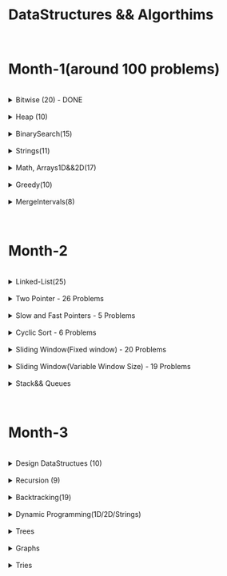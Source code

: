DataStructures && Algorthims
============================


<br>

<h1>Month-1(around 100 problems)</h1>


<br>
<details>
<Summary>Bitwise (20) - DONE</Summary>

S.No. | Question Name | Java Solution |
------|---------------|---------------|
1 | [Check if ith bit set or not](https://practice.geeksforgeeks.org/problems/check-whether-k-th-bit-is-set-or-not-1587115620/1) |[JAVA](./src/main/java/Bitwise/BitSetOrNot.java)|
2 | [Number of 1 bits](https://leetcode.com/problems/number-of-1-bits/) |[JAVA](./src/main/java/Bitwise/NumberOfSetBits.java)|
3 | [Counting Bits](https://leetcode.com/problems/counting-bits/) |[JAVA](./src/main/java/Bitwise/CountingBits.java)|
4 | [Reverse Bits](https://leetcode.com/problems/reverse-bits/) |[JAVA](./src/main/java/Bitwise/ReverseBits.java)|
5 | [say N is odd/even](https://practice.geeksforgeeks.org/problems/odd-or-even3618/1) |[JAVA](./src/main/java/Bitwise/EvenOrOdd.java)|
6 | [Extract/Set/Clear/Remove]() |[JAVA](./src/main/java/Bitwise/)|
7 | [Check if a no is a power of 2](https://practice.geeksforgeeks.org/problems/power-of-2-1587115620/1) |[JAVA](./src/main/java/Bitwise/PowerOf2OrNot.java)|
8 | [Swap 2 nos without using third variable](https://practice.geeksforgeeks.org/problems/swap-two-numbers3844/1) |[JAVA](./src/main/java/Bitwise/Swap2Numbers.java)|
9 | [Add Binary](https://leetcode.com/problems/add-binary/) |[JAVA](./src/main/java/Bitwise/AddBinary.java)|
10 | [Sum of Two Integers](https://leetcode.com/problems/sum-of-two-integers/) |[JAVA](./src/main/java/Bitwise/SumOfTwoIntegers.java)|
11 | [Single Number](https://leetcode.com/problems/single-number/) |[JAVA](./src/main/java/Bitwise/SingleNumber_I.java)|
12 | [Single Number II](https://leetcode.com/problems/single-number-ii/) |[JAVA](./src/main/java/Bitwise/SingleNumber_I.java)|
12 | [Single No III](https://leetcode.com/problems/single-number-iii) |[JAVA](./src/main/java/Bitwise/TwoUniqueNumbers.java)|
13 | [Bitwise AND of Numbers Range](https://leetcode.com/problems/bitwise-and-of-numbers-range/) |[JAVA](./src/main/java/Bitwise/BitwiseANDRange.java)|
14 | [Print Xor of 1 to N and Range](https://practice.geeksforgeeks.org/problems/xor-of-a-given-range/1) |[JAVA](./src/main/java/Bitwise/XOR_Range.java)|
15 | [Missing Numbers](https://leetcode.com/problems/missing-number/) |[JAVA](./src/main/java/Bitwise/MissingNumberXor.java)|
16 | [Implement Set DS]() |[JAVA](./src/main/java/Bitwise/)|
17 | [Subsets(power set)](https://practice.geeksforgeeks.org/problems/power-set4302/1) |[JAVA](./src/main/java/Bitwise/PowerSet.java)|
18 | [Print all subsequences whose sum=k]() |[JAVA](./src/main/java/Bitwise/)|
19 | [Decimal to Binary ](https://practice.geeksforgeeks.org/problems/decimal-to-binary-1587115620/1) |[JAVA](./src/main/java/Bitwise/DecimalToBinaryConversion.java)|
20 | [Binary to Decimal](https://practice.geeksforgeeks.org/problems/binary-number-to-decimal-number3525/1) |[JAVA](./src/main/java/Bitwise/BinaryToDecimalConversion.java)|
21 | [Divide two integers ](https://leetcode.com/problems/divide-two-integers/) |[JAVA](./src/main/java/Bitwise/DecimalToBinaryConversion.java)|
22 | [Complment ](https://leetcode.com/problems/complement-of-base-10-intege) |[JAVA](./src/main/java/Bitwise/DecimalToBinaryConversion.java)|
23 | [Convert a number to hexadecimal ](https://leetcode.com/problems/convert-a-number-to-hexadecimal/) |[JAVA](./src/main/java/Bitwise/DecimalToBinaryConversion.java)|
</details>



</details>
<br>
<details>
<Summary>Heap (10)</Summary>

S.No. | Question Name | Java Solution |
------|---------------|---------------|
1 | [Kth Largest element in an array](https://leetcode.com/problems/kth-largest-element-in-an-array/) |[JAVA](./src/main/java/heaps/)|
2 | [top k frequent elements](https://leetcode.com/problems/top-k-frequent-elements/)|[JAVA](./src/main/java/heaps/)|
3 | [Top k frequent words](https://leetcode.com/problems/top-k-frequent-words/) |[JAVA](./src/main/java/TwoPointers/)|
4 | [Re-organize String](https://leetcode.com/problems/reorganize-string/) |[JAVA](./src/main/java/TwoPointers/)|
5 | [Find k closest elemnts](https://leetcode.com/problems/find-k-closest-elements/) |[JAVA](./src/main/java/TwoPointers/)|
6 | [k closest points to origin](https://leetcode.com/problems/k-closest-points-to-origin/) |[JAVA](./src/main/java/TwoPointers/)|
7 | [Find median from data stream](https://leetcode.com/problems/find-median-from-data-stream/) |[JAVA](./src/main/java/TwoPointers/)|
8 | [Merge k sorted lists](https://leetcode.com/problems/merge-k-sorted-lists) |[JAVA](./src/main/java/TwoPointers/)|
9 | [car pooling](https://leetcode.com/problems/car-pooling) |[JAVA](./src/main/java/TwoPointers/)|
</details>




</details>
<br>
<details>
<Summary>BinarySearch(15)</Summary>

S.No. | Question Name | Java Solution |
------|---------------|---------------|
1 |[Binary Search](https://leetcode.com/problems/binary-search/) |[JAVA](./src/main/java/BinarySearch/)|
2 |[Find the peak Element I](https://leetcode.com/problems/find-peak-element/) |[JAVA](./src/main/java/BinarySearch/)|
2 |[Find the peak Element II](https://leetcode.com/problems/find-a-peak-element-ii) |[JAVA](./src/main/java/BinarySearch/)|
3 |[Search in a 2DMatrix](https://leetcode.com/problems/search-a-2d-matrix/) |[JAVA](./src/main/java/BinarySearch/)|
3 |[Search in  a 2DMatrix II](https://leetcode.com/problems/search-a-2d-matrix-ii/) |[JAVA](./src/main/java/BinarySearch/)|
4 |[Search In a rotated + sorted array I](https://leetcode.com/problems/search-in-rotated-sorted-array/) |[JAVA](./src/main/java/BinarySearch/)|
4 |[Search In a rotated + sorted array II](https://leetcode.com/problems/search-in-rotated-sorted-array-ii/) |[JAVA](./src/main/java/BinarySearch/)|
5 |[Kth Smallest Element In a sorted Matrix](https://leetcode.com/problems/kth-smallest-element-in-a-sorted-matrix/) |[JAVA](./src/main/java/BinarySearch/)|
6 |[Find first and last position of element in sorted array](https://leetcode.com/problems/find-first-and-last-position-of-element-in-sorted-array/) |[JAVA](./src/main/java/BinarySearch/)|
7 |[Median of Two Sorted Arrays](https://leetcode.com/problems/median-of-two-sorted-arrays/) |[JAVA](./src/main/java/BinarySearch/)|
8 |[Count of Smaller numbers after self](https://leetcode.com/problems/count-of-smaller-numbers-after-self/) |[JAVA](./src/main/java/BinarySearch/)|
9 |[SQRT](https://leetcode.com/problems/sqrtx/) |[JAVA](./src/main/java/BinarySearch/)|
9 |[valid-perfect-square](https://leetcode.com/problems/valid-perfect-square/) |[JAVA](./src/main/java/BinarySearch/)|
10 |[First bad version](https://leetcode.com/problems/first-bad-version/) |[JAVA](./src/main/java/BinarySearch/)|
11 |[the-painters-partition](https://www.geeksforgeeks.org/the-painters-partition-problem-using-binary-search/) |[JAVA](./src/main/java/BinarySearch/)|
11 |[Allocate-minimum-number-of-pages](https://takeuforward.org/data-structure/allocate-minimum-number-of-pages/) |[JAVA](./src/main/java/BinarySearch/)|
11 |[Aggressive cows](https://takeuforward.org/data-structure/aggressive-cows-detailed-solution/) |[JAVA](./src/main/java/BinarySearch/)|
12 |[k-th-element-of-two-sorted-arrays](https://takeuforward.org/data-structure/k-th-element-of-two-sorted-arrays/) |[JAVA](./src/main/java/BinarySearch/)|
13 |[search-single-element-in-a-sorted-array](https://takeuforward.org/data-structure/search-single-element-in-a-sorted-array/) |[JAVA](./src/main/java/BinarySearch/)|
14 |[capacity-to-ship-packages-within-d-days](https://leetcode.com/problems/capacity-to-ship-packages-within-d-days/) |[JAVA](./src/main/java/BinarySearch/)|
-|[minimum-number-of-days-to-make-m-bouquets](https://leetcode.com/problems/minimum-number-of-days-to-make-m-bouquets/) |[JAVA](./src/main/java/BinarySearch/)|

</details>


<br>
<details>
<Summary>Strings(11)</Summary>

S.No. | Question Name | Java Solution |
------|---------------|---------------|
1 | [Length of Last Word](https://leetcode.com/problems/length-of-last-word/) |[JAVA]()|
2 | [Reverse words in a string](https://leetcode.com/problems/reverse-words-in-a-string/) |[JAVA]()|
3 | [Longest common prefix](https://leetcode.com/problems/longest-common-prefix/) |[JAVA]()|
4 | [Text Justification](https://leetcode.com/problems/text-justification/) |[JAVA]()|
5 | [Encode & Decode Strings](https://leetcode.com/problems/encode-and-decode-strings/) |[JAVA]()|
6 | [Find the index of the first occurence in a string](https://leetcode.com/problems/find-the-index-of-the-first-occurrence-in-a-string/) |[JAVA]()|
7 | [Valid Anagram](https://leetcode.com/problems/valid-anagram/) |[JAVA]()|
8 | [Group Anagrams](https://leetcode.com/problems/group-anagrams/) |[JAVA]()|
9 | [Zig Zag conversion](https://leetcode.com/problems/zigzag-conversion/) |[JAVA]()|
10 | [Isomorphic Strings](https://leetcode.com/problems/isomorphic-strings/) |[JAVA]()|
11 | [Ransom Note](https://leetcode.com/problems/ransom-note/) |[JAVA]()|
</details>



<br>
<details>
<Summary>Math, Arrays1D&&2D(17)  </Summary>

S.No. | Question Name | Java Solution |
------|---------------|---------------|
1 | [Palindrome Number](https://leetcode.com/problems/palindrome-number/) |[JAVA]()|
2 | [Plus One](https://leetcode.com/problems/plus-one/) |[JAVA]()|
3 | [Factorial Trailing Zeros](https://leetcode.com/problems/factorial-trailing-zeroes/) |[JAVA]()|
4 | [Max points on a line](https://leetcode.com/problems/max-points-on-a-line/) |[JAVA]()|
5 | [Rotate Image](https://leetcode.com/problems/max-points-on-a-line/) |[JAVA]()|
6 | [Set Matrix to Zero](https://leetcode.com/problems/max-points-on-a-line/) |[JAVA]()|
7 | [Spiral Matrix](https://leetcode.com/problems/max-points-on-a-line/) |[JAVA]()|
8 | [Sqrt(x)](https://leetcode.com/problems/sqrtx/) |[JAVA]()|
9 | [Majority Element I & II](https://leetcode.com/problems/majority-element/) |[JAVA]()|
10 | [Contains duplicate](https://leetcode.com/problems/contains-duplicate/) |[JAVA]()|
11 | [h-Index](https://leetcode.com/problems/h-index/) |[JAVA]()|
12 | [Longest Consecutive sequence](https://leetcode.com/problems/longest-consecutive-sequence/) |[JAVA]()|
13 | [Game of Life](https://leetcode.com/problems/game-of-life/) |[JAVA]()|
14 | [Longest Palindrome](https://leetcode.com/problems/longest-palindrome/) |[JAVA]()|
15 | [Fraction to recurring decimal](https://leetcode.com/problems/fraction-to-recurring-decimal/) |[JAVA]()|
16 | [Logger Rate Limiter](https://leetcode.com/problems/logger-rate-limiter/) |[JAVA]()|
17 |[Product of Array-exceptSelf(PrefixSum)](https://leetcode.com/problems/product-of-array-except-self/) |[JAVA](./src/main/java/BinarySearch/)|
</details>






<br>
<details>
<Summary>Greedy(10)</Summary>


S.No. | Question Name | Java Solution |
------|---------------|---------------|
1 |[Largest-Number](https://leetcode.com/problems/largest-number/) |[JAVA](./src/main/java/Graphs/)|
2 |[Gas Station](https://leetcode.com/problems/gas-station/) |[JAVA](./src/main/java/Graphs/)|
3 |[Boats to save people](https://leetcode.com/problems/boats-to-save-people/) |[JAVA](./src/main/java/Graphs/)|
4 |[Jump Game](https://leetcode.com/problems/jump-game/) |[JAVA](./src/main/java/Graphs/)|
5 |[Two-City-scheduling](https://leetcode.com/problems/two-city-scheduling/) |[JAVA](./src/main/java/Graphs/)|
6 |[increasing-triplet-subsequence](https://leetcode.com/problems/increasing-triplet-subsequence/) |[JAVA](./src/main/java/Graphs/)|
7 |[distribute-candies](https://leetcode.com/problems/distribute-candies/) |[JAVA](./src/main/java/Graphs/)|
8 |[Find the celebrity](https://www.youtube.com/watch?v=LZJBZEnoYLQ) |[JAVA](./src/main/java/Graphs/)|
9 |[Minimum platforms](https://practice.geeksforgeeks.org/problems/minimum-platforms-1587115620/1) |[JAVA](./src/main/java/Graphs/)|
10 |[Minimum no of refueling shops](https://leetcode.com/problems/minimum-number-of-refueling-stops/) |[JAVA](./src/main/java/Graphs/)|
</details>



</details>
<br>
<details>
<Summary>MergeIntervals(8)</Summary>

S.No. | Question Name | Java Solution |
------|---------------|---------------|
1 |[mergeInterval](https://leetcode.com/problems/merge-intervals/) |[JAVA](./src/main/java/mergeIntervals/)|
2 |[InsertInterval](https://leetcode.com/problems/insert-interval/) |[JAVA](./src/main/java/mergeIntervals/)|
3 |[Interval List Intersections](https://leetcode.com/problems/interval-list-intersections/) |[JAVA](./src/main/java/mergeIntervals/)|
4 |[Meeting rooms ii](https://leetcode.com/problems/meeting-rooms-ii/) |[JAVA](./src/main/java/mergeIntervals/)|
5 |[Employee free time](https://leetcode.com/problems/employee-free-time/) |[JAVA](./src/main/java/mergeIntervals/)|
6 |[Summary Ranges](https://leetcode.com/problems/summary-ranges/) |[JAVA](./src/main/java/mergeIntervals/)|
7 |[Non-overlapping intervals](https://leetcode.com/problems/non-overlapping-intervals/) |[JAVA](./src/main/java/mergeIntervals/)|
8 |[Minimum no of arrows to burst ballons](https://leetcode.com/problems/minimum-number-of-arrows-to-burst-balloons/) |[JAVA](./src/main/java/mergeIntervals/)|
</details>









<br>
<br>

<h1>Month-2</h1>


</details>
<br>
<details>
<Summary>Linked-List(25)</Summary>

S.No. | Question Name | Java Solution |
------|---------------|---------------|
1 | [Reverse LinkedLists](https://leetcode.com/problems/reverse-linked-list/) |[JAVA](./src/main/java/LinkedList/)|
2 | [Reverse LinkedLists II](https://leetcode.com/problems/reverse-linked-list-ii/)|[JAVA](./src/main/java/LinkedList/)|
3 | [Swapping nodes in pair](https://leetcode.com/problems/swap-nodes-in-pairs/) |[JAVA](./src/main/java/LinkedList/)|
4 | [Reverse nodes in k pair](https://leetcode.com/problems/reverse-nodes-in-k-group/) |[JAVA](./src/main/java/LinkedList/)|
5 | [Reverse nodes in even length groups](https://leetcode.com/problems/reverse-nodes-in-even-length-groups/) |[JAVA](./src/main/java/LinkedList/)|
6 | [Odd-even linked list](https://leetcode.com/problems/odd-even-linked-list/) |[JAVA](./src/main/java/LinkedList/)|
7 | [Reorder List](https://leetcode.com/problems/reorder-list/) |[JAVA](./src/main/java/LinkedList/)|
8 | [Rotate List](https://leetcode.com/problems/rotate-list/) |[JAVA](./src/main/java/LinkedList/)|
9 | [Swapping nodes in pair](https://leetcode.com/problems/swap-nodes-in-pairs/) |[JAVA](./src/main/java/LinkedList/)|
10 | [Reverse nodes in k pair](https://leetcode.com/problems/reverse-nodes-in-k-group/) |[JAVA](./src/main/java/LinkedList/)|
11 | [copyList with random pointer](https://leetcode.com/problems/copy-list-with-random-pointer/) |[JAVA](./src/main/java/LinkedList/)|
12 | [Merge in between linkedLists](https://leetcode.com/problems/merge-in-between-linked-lists/) |[JAVA](./src/main/java/LinkedList/)|


</details>

<br>
<details>
<Summary>Two Pointer - 26 Problems</Summary>

S.No. | Question Name | Java Solution |
------|---------------|---------------|
1 | [partition-labels](https://leetcode.com/problems/partition-labels/) |[JAVA](./src/main/java/TwoPointers/PartitionLabels.java)|
2 | [trapping-rain-water](https://leetcode.com/problems/trapping-rain-water/)|[JAVA](./src/main/java/TwoPointers/TrappingRainWater.java)|
3 | [Trapping-rain-water-II](https://leetcode.com/problems/trapping-rain-water-ii/) |[JAVA](./src/main/java/TwoPointers/)|
4 | [container-with-most-water](https://leetcode.com/problems/container-with-most-water/) |[JAVA](./src/main/java/TwoPointers/ContainerWithMostWater.java)|
5 | [Valid Triangle](https://leetcode.com/problems/valid-triangle-number/) |[JAVA](./src/main/java/TwoPointers/ValidTriangle.java)|
6 | [k-diff-pairs-in-an-array](https://leetcode.com/problems/k-diff-pairs-in-an-array/) |[JAVA](./src/main/java/TwoPointers/FindKDiffPairs.java)|
7 | [Two Sum](https://leetcode.com/problems/two-sum/) |[JAVA](./src/main/java/TwoPointers/TwoSum_I.java)|
8 | [Two Sum II - Input Array sorted](https://leetcode.com/problems/two-sum-ii-input-array-is-sorted/) |[JAVA](./src/main/java/TwoPointers/TwoSum_II.java)|
9 | [3 Sum](https://leetcode.com/problems/3sum/) |[JAVA](./src/main/java/TwoPointers/ThreeSum.java)|
10 | [3 Sum closest](https://leetcode.com/problems/3sum-closest/) |[JAVA](./src/main/java/TwoPointers/ThreeSumClosest.java)|
11 | [4 Sum](https://leetcode.com/problems/4sum/) |[JAVA](./src/main/java/TwoPointers/FourSum.java)|
12 | [4 Sum II](https://leetcode.com/problems/4sum-ii/) |[JAVA](./src/main/java/TwoPointers/FourSum_II.java)|
13 | [move-zeroes](https://leetcode.com/problems/move-zeroes/) |[JAVA](./src/main/java/TwoPointers/MoveZeros.java)|
14 | [sort-colors](https://leetcode.com/problems/sort-colors/) |[JAVA](./src/main/java/TwoPointers/SortColors.java)|
15 | [max-consecutive-ones](https://leetcode.com/problems/max-consecutive-ones/) |[JAVA](./src/main/java/TwoPointers/MaxConsecutiveOnes.java)|
16 | [Remove Element](https://leetcode.com/problems/remove-element/) |[JAVA](./src/main/java/TwoPointers/RemoveElement.java)|
17 | [remove-duplicates-from-sorted-array/](https://leetcode.com/problems/remove-duplicates-from-sorted-array/) |[JAVA](./src/main/java/TwoPointers/RemoveDuplicatesFromSortedArrayIAndII.java)|
18 | [remove-duplicates-from-sorted-array II/](https://leetcode.com/problems/remove-duplicates-from-sorted-array-ii/) |[JAVA](./src/main/java/TwoPointers/RemoveDuplicatesFromSortedArrayIAndII.java)|
19 | [Remove-nth-node-from-end-of-list]( https://leetcode.com/problems/remove-nth-node-from-end-of-list) |[JAVA](./src/main/java/TwoPointers/RemoveNthNodeFromEndOfList.java)|
20 | [merge-sorted-array](https://leetcode.com/problems/merge-sorted-array/) |[JAVA](./src/main/java/TwoPointers/MergeSortedArray.java)|
21 | [string-compression](https://leetcode.com/problems/string-compression/) |[JAVA](./src/main/java/TwoPointers/StringCompression.java)|
22 | [Implement StrStr](https://leetcode.com/problems/find-the-index-of-the-first-occurrence-in-a-string/) |[JAVA](./src/main/java/TwoPointers/ImplementStrStr.java)|
23 | [Valid Palindrome](https://leetcode.com/problems/valid-palindrome/) |[JAVA](./src/main/java/TwoPointers/ValidPalindrome.java)|
24 | [Valid Palindrome II](https://leetcode.com/problems/valid-palindrome-ii/) |[JAVA](./src/main/java/TwoPointers/ValidPalindrome_II.java)|
25 | [Rotate Array](https://leetcode.com/problems/rotate-array/) |[JAVA](./src/main/java/TwoPointers/RotateArray.java)|
26 | [Reverse words in a String](https://leetcode.com/problems/reverse-words-in-a-string/) |[JAVA](./src/main/java/TwoPointers/ReverseWordsInAString.java)|



</details>
<br>
<details>
<Summary>Slow and Fast Pointers - 5 Problems</Summary>

S.No. | Question Name | Java Solution |
------|---------------|---------------|
1 | [Middle of the LinkedList](https://leetcode.com/problems/middle-of-the-linked-list/) |[JAVA](./src/main/java/FastAndSlowPointers/MiddleOfTheLinkedList.java)|
2 | [Linked List cycle](https://leetcode.com/problems/linked-list-cycle/) |[JAVA](./src/main/java/FastAndSlowPointers/LinkedListCycle.java)|
2 | [Linked List cycle II](https://leetcode.com/problems/linked-list-cycle/) |[JAVA](./src/main/java/FastAndSlowPointers/LinkedListCycle_II.java)|
3 | [Circular Array Loop](https://leetcode.com/problems/circular-array-loop/) |[JAVA](./src/main/java/FastAndSlowPointers/CircularArrayLoop.java)|
4 | [Palindrome LinkedList](https://leetcode.com/problems/palindrome-linked-list/) |[JAVA](./src/main/java/FastAndSlowPointers/PalindromeLinkedList.java)|
5 | [Happy Number](https://leetcode.com/problems/happy-number/) |[JAVA](./src/main/java/FastAndSlowPointers/HappyNumber.java)|
6 | [Find the duplicate Number](https://leetcode.com/problems/find-the-duplicate-number/description/) |[JAVA](./src/main/java/FastAndSlowPointers/FindTheDuplicateNumber.java)|
</details>


</details>
<br>
<details>
<Summary>Cyclic Sort - 6 Problems</Summary>

S.No. | Question Name | Java Solution |
------|---------------|---------------|
1 |[Missing Number](https://leetcode.com/problems/missing-number/) |[JAVA](./src/main/java/CyclicSort/MissingNumber.java)|
2 |[Find all numbers disappeard in the array](https://leetcode.com/problems/find-all-numbers-disappeared-in-an-array/) |[JAVA](./src/main/java/CyclicSort/FindAllMissingNumbersInArray.java)|
3 |[FInd the duplicate number](https://leetcode.com/problems/find-the-duplicate-number/)|[JAVA](./src/main/java/CyclicSort/FindTheDuplicateNumber.java)|
4 |[Find all duplicates in an array](https://leetcode.com/problems/find-all-duplicates-in-an-array/) |[JAVA](./src/main/java/CyclicSort/FillAllDuplicatesInArray.java)|
5 |[Set mismatch](https://leetcode.com/problems/set-mismatch/) |[JAVA](./src/main/java/CyclicSort/SetMismatch.java)|
6 |[First missing positive number](https://leetcode.com/problems/first-missing-positive/)|[JAVA](./src/main/java/CyclicSort/FirstMissingPositive.java)|
</details>


</details>
<br>
<details>
<Summary>Sliding Window(Fixed window) - 20 Problems</Summary>

S.No. | Question Name | Java Solution |
------|---------------|---------------|
1 |[substrings of size 3 with distinct characters](https://leetcode.com/problems/substrings-of-size-three-with-distinct-characters/)|[JAVA]()|
2 |[Contains duplicates II](https://leetcode.com/problems/contains-duplicate-ii/)|[JAVA](./src/main/java/SlidingWindow_Fixed/ContainsDuplicate_II.java)|
3 |[Maximum-average-subarray-I](https://leetcode.com/problems/maximum-average-subarray-i/)|[JAVA](./src/main/java/SlidingWindow_Fixed/Maximum_average_subarray_I.java)|
4 |[DietPlanPerformance ](http://lixinchengdu.github.io/algorithmbook/leetcode/diet-plan-performance.html)|[JAVA](./src/main/java/SlidingWindow_Fixed/DietPlanPerformance.java)|
5 |[Find the K-Beauty of a Number](https://leetcode.com/problems/find-the-k-beauty-of-a-number/)|[JAVA](./src/main/java/SlidingWindow_Fixed/FindTheKBeautyOFANumber.java)|
7 |[Repeated DNA Sequences](https://leetcode.com/problems/repeated-dna-sequences/)|[JAVA](./src/main/java/SlidingWindow_Fixed/RepeatedDNASequences.java)|
8 |[Find all anagrams in a string](https://leetcode.com/problems/find-all-anagrams-in-a-string/)|[JAVA](./src/main/java/SlidingWindow_Fixed/FindAllAnagaramsInAString.java)|
9 |[Permutations In a String](https://leetcode.com/problems/permutation-in-string/)|[JAVA](./src/main/java/SlidingWindow_Fixed/PermutationInAString.java)|
10 |[Sliding Window Maximum](https://leetcode.com/problems/sliding-window-maximum/) |[JAVA](./src/main/java/SlidingWindow_Fixed/SlidingWindowMaximum.java)|
11 |[Minimum Window Substring](https://leetcode.com/problems/minimum-window-substring/) |[JAVA](./src/main/java/SlidingWindow_Fixed/MinimumWindowSubstring.java)|
12 |[Sliding Window Maximum](https://leetcode.com/problems/sliding-window-maximum/)|[JAVA](./src/main/java/SlidingWindow_Fixed/SlidingWindowMaximum.java)|
13 |[Fruits into baskets(below 3 are same)](https://leetcode.com/problems/fruit-into-baskets/) |[JAVA](./src/main/java/SlidingWindow_Fixed/FruitsIntoBasket.java)| |
14 |[Longest Substring with almost K distinct characters](https://www.lintcode.com/problem/386/) |[JAVA]()|
15 |[Longest Substring with almost 2 distinct characters](https://www.lintcode.com/problem/928/)|[JAVA]()|
16 |[Subarrays with K different Integers](https://leetcode.com/problems/subarrays-with-k-different-integers/)|[JAVA]()|
17 |[Longest Substring without Repeating characters](https://leetcode.com/problems/longest-substring-without-repeating-characters/)|[JAVA]()|
18 |[Longest Substring with atleast k repeating characters](https://leetcode.com/problems/longest-substring-with-at-least-k-repeating-characters/)|[JAVA]()|
19 |[Longest Repeating Character Replacement](https://leetcode.com/problems/longest-repeating-character-replacement/)|[JAVA]()|
20 |[Count Occurences of Anagram](https://www.geeksforgeeks.org/count-occurrences-of-anagrams/)|[JAVA]()|
</details>


</details>
<br>
<details>
<Summary>Sliding Window(Variable Window Size) - 19 Problems</Summary>

S.No. | Question Name | Java Solution |
------|---------------|---------------|
1 |[Subarrays-Product-LessThan-K](https://leetcode.com/problems/subarray-product-less-than-k/)|[JAVA](./src/main/java/SlidingWindow_Variable/Subarray_Product_LessThan_K.java)|
2 |[Subarrays-Sum-Equals-K](https://leetcode.com/problems/subarray-product-less-than-k/)|[JAVA](./src/main/java/SlidingWindow_Variable/Subarray_Sum_Equals_K.java)|
3 |[Maximum Size subarray sum equals K](https://www.lintcode.com/problem/911)|[JAVA](./src/main/java/SlidingWindow_Variable/MaximumSizeSubArraySumEqualsToK.java)|
4 |[Minimum Size subarray sum greaterThan Equals K](https://leetcode.com/problems/minimum-size-subarray-sum)|[JAVA](./src/main/java/SlidingWindow_Variable/MinimumSize_SubarraySum_GreaterThanEquals_K.java)|
5 |[MaximumConsecutiveOnes-III](https://leetcode.com/problems/max-consecutive-ones-iii)|[JAVA](./src/main/java/SlidingWindow_Variable/MaxConsecutiveOnes_III.java)|
6 |[Grumpy Bookstore Owner](https://leetcode.com/problems/grumpy-bookstore-owner)|[JAVA](./src/main/java/SlidingWindow_Variable/GrumpyBookStoreOwner.java)|
7 |[longest-repeating-character-replacement](https://leetcode.com/problems/longest-repeating-character-replacement)|[JAVA](./src/main/java/SlidingWindow_Variable/GrumpyBookStoreOwner.java)|
8 |[longest-substring-without-repeating-characters](https://leetcode.com/problems/longest-substring-without-repeating-characters/)|[JAVA](./src/main/java/SlidingWindow_Variable/LongestSubstringWithoutRepeatingCharacters.java)|
9 |[Sliding-Window-Median](https://leetcode.com/problems/sliding-window-median/)|[JAVA](./src/main/java/SlidingWindow_Variable/Sliding_Window_Median.java)|
10 |[longest-continuous-subarray-with-absolute-diff-less-than-or-equal-to-limit](https://leetcode.com/problems/longest-continuous-subarray-with-absolute-diff-less-than-or-equal-to-limit)|[JAVA](./src/main/java/SlidingWindow_Variable/LongestContinuousSubarrayWithAbsoluteDiffLessThan.java)|
11 |[substring-with-concatenation-of-all-words](https://leetcode.com/problems/substring-with-concatenation-of-all-words)|[JAVA](./src/main/java/SlidingWindow_Variable/SubstringWithConcatenationOfAllWords.java)|
12 |[longest-nice-substring](https://leetcode.com/problems/longest-nice-substring/)|[JAVA](./src/main/java/SlidingWindow_Variable/LongestNiceSubstring.java)|
13 |[maximum-points-you-can-obtain-from-cards](https://leetcode.com/problems/maximum-points-you-can-obtain-from-cards)|[JAVA](./src/main/java/SlidingWindow_Variable/GrumpyBookStoreOwner.java)|
14 |[frequency-of-the-most-frequent-element](https://leetcode.com/problems/frequency-of-the-most-frequent-element/)|[JAVA](./src/main/java/SlidingWindow_Variable/GrumpyBookStoreOwner.java)|
15 |[count-unique-characters-of-all-substrings-of-a-given-string](https://leetcode.com/problems/count-unique-characters-of-all-substrings-of-a-given-string/)|[JAVA](./src/main/java/SlidingWindow_Variable/GrumpyBookStoreOwner.java)|
16 |[maximum-points-you-can-obtain-from-cards](https://leetcode.com/problems/maximum-points-you-can-obtain-from-cards)|[JAVA](./src/main/java/SlidingWindow_Variable/GrumpyBookStoreOwner.java)|
17 |[Minimum Window Subsequence](https://www.lintcode.com/problem/857/)|[JAVA](./src/main/java/SlidingWindow_Variable/GrumpyBookStoreOwner.java)|
18 |[Longest Subsequence Repeated k Times](https://leetcode.com/problems/longest-subsequence-repeated-k-times/)|[JAVA](./src/main/java/SlidingWindow_Variable/GrumpyBookStoreOwner.java)|
</details>







</details>
<br>
<details>
<Summary>Stack&& Queues</Summary>
</details>



<br>
<br>

<h1>Month-3</h1>

</details>
<br>
<details>
<Summary>Design DataStructues (10) </Summary>
 
 S.No. | Question Name | Java Solution |
 ------|---------------|---------------|
 1 |[LRU Cache](https://leetcode.com/problems/lru-cache/) |[JAVA]()|
 2 |[LFU Cache](https://leetcode.com/problems/lfu-cache/) |[JAVA]()|
 3 |[Design Browser Histroy](https://leetcode.com/problems/design-browser-history/) |[JAVA]()|
 4 |[Design Parking System](https://leetcode.com/problems/design-parking-system/) |[JAVA]()|
 5 |[Design Underground System](https://leetcode.com/problems/design-underground-system/) |[JAVA]()|
 6 |[All O(1) data Structures](https://leetcode.com/problems/all-oone-data-structure/) |[JAVA]()|
 7 |[Design Twitter](https://leetcode.com/problems/design-twitter/) |[JAVA]()|
 8 |[Tweets Count per Second](https://leetcode.com/problems/tweet-counts-per-frequency/) |[JAVA]()|
 9 |[insert - Delete-getRandom - O(1)](https://leetcode.com/problems/insert-delete-getrandom-o1/) |[JAVA]()|
 10 |[Design hashMap](https://leetcode.com/problems/design-hashmap/) |[JAVA]()|
</details>

</details>





</details>
<br>
<details>
<Summary>Recursion (9) </Summary>

S.No. | Question Name | Java Solution |
------|---------------|---------------|
1 |[Integer to English words](https://leetcode.com/problems/integer-to-english-words/) |[JAVA](./src/main/java/recursion/IntegerToEnglishWords.java)|
2 |[Power of any number -3,4](https://leetcode.com/problems/power-of-three/) |[JAVA](./src/main/java/recursion/PowerOfANumber.java)|
3 |[X raised to power n](https://leetcode.com/problems/powx-n/) |[JAVA](./src/main/java/recursion/PowerOfXRaisedToN.java)|
4 |[Josephus problem](https://practice.geeksforgeeks.org/problems/josephus-problem/1) |[JAVA](./src/main/java/recursion/IntegerToEnglishWords.java)|
5 |[Special keyboard](https://practice.geeksforgeeks.org/problems/special-keyboard3018/1) |[JAVA](./src/main/java/recursion/SpecialKeyboard.java)|
6 |[Count good Numbers](https://leetcode.com/problems/count-good-numbers/) |[JAVA](./src/main/java/recursion/CountGoodNumbers.java)|
7 |[Factorial](https://practice.geeksforgeeks.org/problems/factorial5739/1) |[JAVA](./src/main/java/recursion/FactorialAndFibonacci.java)
8 |[Fibonacci](https://practice.geeksforgeeks.org/problems/nth-fibonacci-number1335/1) |[JAVA](./src/main/java/recursion/FactorialAndFibonacci.java)
9 |[Towers of hanoi](https://practice.geeksforgeeks.org/problems/tower-of-hanoi-1587115621/1) |[JAVA](./src/main/java/recursion/TowersOfHanoi.java)
</details>


</details>
<br>
<details>
<Summary>Backtracking(19)</Summary>

S.No. | Question Name | Java Solution |
------|---------------|---------------|
1 |[Rat In a maze](https://www.geeksforgeeks.org/rat-in-a-maze/) |[JAVA](./src/main/java/backtracking/RatInaMaze.java)|
2 |[Valid-sudoku](https://leetcode.com/problems/valid-sudoku/) |[JAVA](./src/main/java/backtracking/ValidSuduko.java)|
3 |[Sudoku solver](https://leetcode.com/problems/sudoku-solver/) |[JAVA](./src/main/java/backtracking/SudukoSolver.java)|
4 |[N-Queens Problem I && II](https://leetcode.com/problems/n-queens/) |[JAVA](./src/main/java/backtracking/NQueens.java)|
5 |[letter-combinations-of-a-phone-number](https://leetcode.com/problems/letter-combinations-of-a-phone-number/)|[JAVA](./src/main/java/backtracking/LetterCombinationsOfAPhoneNumber.java)|
6 |[Subsets I && II](https://leetcode.com/problems/subsets-i/) |[JAVA](./src/main/java/backtracking/Subsets_I.java)|
7 |[Permutations I && II](https://leetcode.com/problems/permutations/description/) |[JAVA](./src/main/java/backtracking/Permutation.java)|
8 |[Combinations](https://leetcode.com/problems/combinations/) |[JAVA](./src/main/java/backtracking/Combination.java)|
8 |[Combination Sum I,II and III](https://leetcode.com/problems/combination-sum/) |[JAVA](./src/main/java/backtracking/CombinationSum.java)|
9 |[Unique Grid paths III](https://www.geeksforgeeks.org/rat-in-a-maze/) |[JAVA](./src/main/java/backtracking/)|
10|[Restore Ip address](https://leetcode.com/problems/restore-ip-addresses/) |[JAVA](./src/main/java/backtracking/RestoreIpAddress.java)|
11 |[Decode ways](https://leetcode.com/problems/decode-ways/) |[JAVA](./src/main/java/backtracking/DecodeWays.java)|
12 |[Integer break](https://leetcode.com/problems/integer-break/) |[JAVA](./src/main/java/backtracking/)|
13 |[word break](https://leetcode.com/problems/integer-break/) |[JAVA](./src/main/java/backtracking/WordBreak_I.java)|
14 |[word break II](https://leetcode.com/problems/integer-break/) |[JAVA](./src/main/java/backtracking/WordBreak_II.java)|
15 |[word Search](https://leetcode.com/problems/word-search/) |[JAVA](./src/main/java/backtracking/WordSearch_I.java)|
16 |[word Search II](https://leetcode.com/problems/integer-break/) |[JAVA](./src/main/java/backtracking/WordSearch_II.java)|
17 |[Generate parenthesis](https://leetcode.com/problems/generate-parentheses/) |[JAVA](./src/main/java/backtracking/GenerateParenthesis.java)|
18 |[Regular expression](https://leetcode.com/problems/regular-expression-matching/) |[JAVA](./src/main/java/backtracking/RegularExpressionMatching.java)|
19 |[Wildcard](https://leetcode.com/problems/wildcard-matching/) |[JAVA](./src/main/java/backtracking/WildCard.java)|


</details>
<br>
<details>
<Summary>Dynamic Programming(1D/2D/Strings)</Summary>

S.No. | Question Name | Java Solution |
------|---------------|---------------|
1 |[Fibonaaci]() |[JAVA](./src/main/java/DynamicProgramming/)|
1 |[Climbing Stairs I && II](https://leetcode.com/problems/climbing-stairs/) |[JAVA](./src/main/java/DynamicProgramming/)|
2 |[House Robber I && II](https://leetcode.com/problems/house-robber/) |[JAVA](./src/main/java/DynamicProgramming/)|
3 |[Coin change I && II](https://leetcode.com/problems/coin-change/) |[JAVA](./src/main/java/DynamicProgramming/)|
5 |[Subset Sum]() |[JAVA](./src/main/java/DynamicProgramming/)|
5 |[TargetSum](https://leetcode.com/problems/target-sum) |[JAVA](./src/main/java/DynamicProgramming/)|
5 |[partition-equal-subset-sum](https://leetcode.com/problems/partition-equal-subset-sum/) |[JAVA](./src/main/java/DynamicProgramming/)|
5 |[Partition to K Equal Sum Subsets](https://leetcode.com/problems/partition-to-k-equal-sum-subsets) |[JAVA](./src/main/java/DynamicProgramming/)|
4 |[Minimum cost to cut rod](https://leetcode.com/problems/minimum-cost-to-cut-a-stick/) |[JAVA](./src/main/java/DynamicProgramming/)|
6 |[Best Time to Buy and Sell Stock I,II ](https://leetcode.com/problems/best-time-to-buy-and-sell-stock) |[JAVA](./src/main/java/DynamicProgramming/)|
6 |[best-time-to-buy-and-sell-stock-with-cooldown](https://leetcode.com/problems/best-time-to-buy-and-sell-stock-with-cooldown/) |[JAVA](./src/main/java/DynamicProgramming/)|
7 |[maximum-subarray](https://leetcode.com/problems/maximum-subarray/) |[JAVA](./src/main/java/DynamicProgramming/)|
7 |[maximum-product-subarray](https://leetcode.com/problems/maximum-product-subarray/) |[JAVA](./src/main/java/DynamicProgramming/)|
8 |[Matrix chain multiplication - burst ballons](https://leetcode.com/problems/burst-balloons) |[JAVA](./src/main/java/DynamicProgramming/)|
9 |[delete and earn ](https://leetcode.com/problems/delete-and-earn/) |[JAVA](./src/main/java/DynamicProgramming/)|
10 |[Egg drop ](https://leetcode.com/problems/delete-and-earn/) |[JAVA](./src/main/java/DynamicProgramming/)|
11 |[Edit distance]() |[JAVA](./src/main/java/DynamicProgramming/)|



</details>


</details>
<br>
<details>
<Summary>Trees</Summary>

 S.No. | Question Name | Java Solution |
 ------|---------------|---------------|
 1 |[BFS - I](https://leetcode.com/problems/binary-tree-level-order-traversal/) |[JAVA]()|
 2 |[BFS - II](https://leetcode.com/problems/binary-tree-level-order-traversal-ii/) |[JAVA]()|
 3 |[N-ary Tree Level Order Traversal](https://leetcode.com/problems/n-ary-tree-level-order-traversal/) |[JAVA]()|
 4 |[Average of Levels in a BT](https://leetcode.com/problems/average-of-levels-in-binary-tree/) |[JAVA]()|
 5 |[Cousins in BT](https://leetcode.com/problems/cousins-in-binary-tree/) |[JAVA]()|
 6 |[Pre-Order](https://leetcode.com/problems/binary-tree-preorder-traversal/) |[JAVA]()|
 7 |[N- Ary Tree Pre-order](https://leetcode.com/problems/n-ary-tree-preorder-traversal/) |[JAVA]()|
 8 |[Post-Order](https://leetcode.com/problems/binary-tree-postorder-traversal/) |[JAVA]()|
 9 |[N- Ary Tree Post-order](https://leetcode.com/problems/n-ary-tree-postorder-traversal/) |[JAVA]()|
 10 |[In-Order](https://leetcode.com/problems/binary-tree-inorder-traversal/) |[JAVA]()|
 11 |[Left View of a Tree ](https://practice.geeksforgeeks.org/problems/left-view-of-binary-tree/1) |[JAVA]()|
 12 |[Right View of a Tree](https://leetcode.com/problems/binary-tree-right-side-view/) |[JAVA]()|
 13 |[Top View of a Tree](https://practice.geeksforgeeks.org/problems/top-view-of-binary-tree/1) |[JAVA]()|
 14 |[Bottom View of a Tree](https://practice.geeksforgeeks.org/problems/bottom-view-of-binary-tree/1) |[JAVA]()|
 15 |[Bottom Left View of a Tree](https://leetcode.com/problems/find-bottom-left-tree-value/) |[JAVA]()|
 16 |[Boundary Traversal](https://practice.geeksforgeeks.org/problems/boundary-traversal-of-binary-tree/1) |[JAVA]()|
 17 |[zigzag Traversal](https://leetcode.com/problems/binary-tree-zigzag-level-order-traversal/) |[JAVA]()|
 18 |[Vertical Order Traversal](https://leetcode.com/problems/vertical-order-traversal-of-a-binary-tree/) |[JAVA]()|
 19 |[Height of Binary Tree](https://practice.geeksforgeeks.org/problems/height-of-binary-tree/1) |[JAVA]()|
 20 |[Maximum Depth of Binary Tree](https://leetcode.com/problems/maximum-depth-of-binary-tree/) |[JAVA]()|
 21 |[Minimum Depth of Binary Tree](https://leetcode.com/problems/minimum-depth-of-binary-tree/) |[JAVA]()|
 22 |[Maximum Depth of N-ary Tree](https://leetcode.com/problems/maximum-depth-of-n-ary-tree/) |[JAVA]()|
 23 |[Diameter of Binary Tree](https://leetcode.com/problems/diameter-of-binary-tree/) |[JAVA]()|
 24 |[Maximum Width of Binary Tree](https://leetcode.com/problems/maximum-width-of-binary-tree/) |[JAVA]()|
 25 |[Inorder Successor in BST](https://practice.geeksforgeeks.org/problems/inorder-successor-in-bst/1) |[JAVA]()|
 26 |[Count Leaves in Binary Tree](https://practice.geeksforgeeks.org/problems/count-leaves-in-binary-tree/1) |[JAVA]()|
 27 |[Convert Sorted Array to Binary Search Tree](https://leetcode.com/problems/convert-sorted-array-to-binary-search-tree/) |[JAVA]()|
 28 |[Convert Sorted List to Binary Search Tree](https://leetcode.com/problems/convert-sorted-list-to-binary-search-tree/) |[JAVA]()|
 29 |[Flatten Binary Tree to Linked List](https://leetcode.com/problems/flatten-binary-tree-to-linked-list/) |[JAVA]()|
 30 |[convert-binary-search-tree-to-sorted-doubly-linked-list](https://www.lintcode.com/problem/1534/) |[JAVA]()|
 31 |[Convert BST To- Greater Tree](https://leetcode.com/problems/convert-bst-to-greater-tree/) |[JAVA]()|
 32 |[Construct Binary Tree from Preorder and Inorder Traversal](https://leetcode.com/problems/construct-binary-tree-from-preorder-and-inorder-traversal/) |[JAVA]()|
 33 |[Constuct String from Binary Tree](https://leetcode.com/problems/construct-string-from-binary-tree/) |[JAVA]()|
 34 |[Invert BT](https://leetcode.com/problems/invert-binary-tree/) |[JAVA]()|
 35 |[same tree](https://leetcode.com/problems/same-tree/) |[JAVA]()|
 36 |[subtree of another tree](https://leetcode.com/problems/subtree-of-another-tree/) |[JAVA]()|
 37 |[Symmetric Tree](https://leetcode.com/problems/symmetric-tree/) |[JAVA]()|
 38 |[Balanced BT](https://leetcode.com/problems/balanced-binary-tree/) |[JAVA]()|
 39 |[Validate BST](https://leetcode.com/problems/validate-binary-search-tree/) |[JAVA]()|
 40 |[Unique BST](https://leetcode.com/problems/unique-binary-search-trees/) |[JAVA]()|
 41 |[Path Sum I and II](https://leetcode.com/problems/path-sum/) |[JAVA]()|
 42 |[Sum root - leaf](https://leetcode.com/problems/sum-root-to-leaf-numbers/) |[JAVA]()|
 43 |[maximum path sum](https://practice.geeksforgeeks.org/problems/maximum-path-sum/1) |[JAVA]()|
 44 |[Populating Next Right ptrs](https://leetcode.com/problems/populating-next-right-pointers-in-each-node/) |[JAVA]()|
 45 |[Trim a BST](https://leetcode.com/problems/trim-a-binary-search-tree/) |[JAVA]()|
 46 |[Serialize and Deserialize a Binary Tree](https://practice.geeksforgeeks.org/problems/serialize-and-deserialize-a-binary-tree/1) |[JAVA]()|
 47 |[LCA - BST](https://leetcode.com/problems/lowest-common-ancestor-of-a-binary-search-tree/) |[JAVA]()|
 48 |[LCA- BT](https://leetcode.com/problems/lowest-common-ancestor-of-a-binary-tree/) |[JAVA]()|
 49 |[merge 2 binary trees](https://leetcode.com/problems/merge-two-binary-trees/) |[JAVA]()|
 50 |[kth smallest element in a bst](https://leetcode.com/problems/kth-smallest-element-in-a-bst/) |[JAVA]()|
 51 |[Binary Search Tree Iterato](https://leetcode.com/problems/binary-search-tree-iterator/description/) |[JAVA]()|
 
</details>




</details>
<br>
<details>
<Summary>Graphs</Summary>

S.No. | Question Name | Java Solution |
 ------|---------------|---------------|
1 |[Course Schedule](https://leetcode.com/problems/course-schedule/) |[JAVA]()|
2 |[Course Schedule II](https://leetcode.com/problems/course-schedule-ii/) |[JAVA]()|
3 |[ Longest Increasing Path in a Matrix](https://leetcode.com/problems/longest-increasing-path-in-a-matrix/) |[JAVA]()|
4 |[Find the celebrity ](https://leetcode.com/problems/find-the-celebrity/) |[JAVA]()|
5 |[alien dictionary - dfs](https://leetcode.com/problems/alien-dictionary/) |[JAVA]()|
6 |[Number of Islands](https://leetcode.com/problems/number-of-islands/) |[JAVA]()|
7 |[Surrounded Regions](https://leetcode.com/problems/surrounded-regions/) |[JAVA]()|
8 |[Number of Provinces](https://leetcode.com/problems/number-of-provinces/) |[JAVA]()|
9 |[Redundant Connection](https://leetcode.com/problems/redundant-connection/) |[JAVA]()|
10 |[Most Stones Removed with Same Row or Column](https://leetcode.com/problems/most-stones-removed-with-same-row-or-column/) |[JAVA]()|
11 |[Number of Operations to Make Network Connected](https://leetcode.com/problems/number-of-operations-to-make-network-connected/) |[JAVA]()|
12 |[Satisfiability of Equality Equations](https://leetcode.com/problems/satisfiability-of-equality-equations/) |[JAVA]()|
13 |[Accounts Merge](https://leetcode.com/problems/accounts-merge/) |[JAVA]()|
14 |[Number of Enclaves](https://leetcode.com/problems/number-of-enclaves/) |[JAVA]()|
15 |[Time Needed to Inform All Employees](https://leetcode.com/problems/time-needed-to-inform-all-employees/) |[JAVA]()|
16 |[Number of Closed Islands](https://leetcode.com/problems/number-of-closed-islands/) |[JAVA]()|
17 |[Keys and Rooms](https://leetcode.com/problems/keys-and-rooms/) |[JAVA]()|
18 |[Flood Fill](https://leetcode.com/problems/flood-fill/) |[JAVA]()|
19 |[Max Area of Island](https://leetcode.com/problems/max-area-of-island/) |[JAVA]()|
20 |[Find Eventual Safe States](https://leetcode.com/problems/find-eventual-safe-states/) |[JAVA]()|
21 |[01 Matrix](https://leetcode.com/problems/01-matrix/) |[JAVA]()|
22 |[As Far from Land as Possible](https://leetcode.com/problems/as-far-from-land-as-possible/) |[JAVA]()|
23 |[Rotting Oranges](https://leetcode.com/problems/rotting-oranges/) |[JAVA]()|
24 |[Shortest Path in Binary Matrix](https://leetcode.com/problems/shortest-path-in-binary-matrix/) |[JAVA]()|
25 |[Possible Bipartition](https://leetcode.com/problems/possible-bipartition/) |[JAVA]()|
26 |[Is Graph Bipartite?](https://leetcode.com/problems/is-graph-bipartite/) |[JAVA]()|
27 |[Network Delay Time](https://leetcode.com/problems/network-delay-time/) |[JAVA]()|
28 |[ Find the City With the Smallest Number of Neighbors at a Threshold Distance](https://leetcode.com/problems/find-the-city-with-the-smallest-number-of-neighbors-at-a-threshold-distance/) |[JAVA]()|
29 |[Cheapest Flights Within K Stops](https://leetcode.com/problems/cheapest-flights-within-k-stops/) |[JAVA]()|
30 |[Minimum Spanning Trees: Prim's and Kruskal's algorithm](https://leetcode.com/problems/optimize-water-distribution-in-a-village/) |[JAVA]()|
31 |[Critical Connections in a Network](https://leetcode.com/problems/critical-connections-in-a-network/) |[JAVA]()|
32 |[Hierholzer's algorithm for Eulerian circuits](https://leetcode.com/problems/reconstruct-itinerary/) |[JAVA]()|
33 |[Sliding Puzzle](https://leetcode.com/problems/sliding-puzzle/) |[JAVA]()|
34 |[Maximum Students Taking Exam](https://leetcode.com/problems/maximum-students-taking-exam/) |[JAVA]()|
 
</details>


</details>
<br>
<details>
<Summary>Tries</Summary>

S.No. | Question Name | Java Solution |
------|---------------|---------------|

</details>